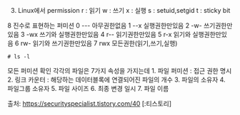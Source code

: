 3. Linux에서 permission
   r : 읽기
   w : 쓰기
   x : 실행
   s : setuid,setgid
   t : sticky bit

8 진수로 표현하는 퍼미션
0 --- 아무권한없음
1 --x 실행권한만있음
2 -w- 쓰기권한만있음
3 -wx 쓰기와 실행권한만있음
4 r-- 읽기권한만있음
5 r-x 읽기와 실행권한만있음
6 rw- 읽기와 쓰기권한만있음
7 rwx 모든권한(읽기,쓰기,실행)

```
# ls -l
```

모든 퍼미션 확인
각각의 파일은 7가지 속성을 가지는데
1. 파일 퍼미션 : 접근 권한 명시
2. 링크 카운터 : 해당하는 데이터블록에 연결되어진 파일의 개수
3. 파일의 소유자 4. 파일그룹 소유자 5. 파일 사이즈 6. 최종 변경 일시 7. 파일 이름

출처: https://securityspecialist.tistory.com/40 [:티스토리]
